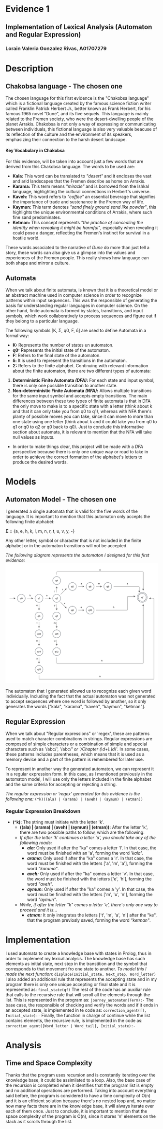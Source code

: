 # Evidence 1
## Implementation of Lexical Analysis (Automaton and Regular Expression)
### Lorain Valeria Gonzalez Rivas, A01707279


# Description
## Chakobsa language - The chosen one
The chosen language for this first evidence is the "Chakobsa language" which is a fictional language created by the famous science fiction writer called Franklin Patrick Herbert Jr., better known as Frank Herbert, for his famous 1965 novel "Dune", and its five sequels. This language is mainly related to the Fremen society, who were the desert-dwelling people of the planet Arrakis. Chakobsa is not only a way of expressing or communicating between individuals, this fictional language is also very valuable beacuse of its reflection of the culture and the environment of its speakers, emphasizing their connection to the harsh desert landscape. 
#### Key Vocabulary in Chakobsa
For this evidence, will be taken into account just a few words that are derived from this Chakobsa language. The words to be used are:
- **Kala:** This word can be translated to *"desert"* and it encloses the vast and arid landscapes that the Fremen describe as home on Arrakis.
- **Karama:** This term means *"miracle"* and is borrowed from the Ishkal language, highlighting the cultural connections in Herbert's universe.
- **Kaveh:** This word refers to *"coffee"* an essential beverage that signifies the importance of trade and sustenance in the Fremen way of life.
- **Kaymun:** This term denotes *"sand finely ground sand like powder"*, this highlights the unique environmental conditions of Arrakis, where such fine sand predominates.
- **Ketman:** This concept represents *"the practice of concealing the identity when revealing it might be harmful"*, especially when revealing it could pose a danger, reflecting the Fremen's instinct for survival in a hostile world.

These words associated to the narrative of *Dune* do more than just tell a story, these words can also give us a glimpse into the values and experiences of the Fremen people. This really shows how language can both shape and mirror a culture.

## Automata
When we talk about finite automata, is known that it is a theoretical model or an abstract machine used in computer science in order to recognize patterns within input sequences. This was the responsible of generating the basis for understanding regular languages in computer science. On the other hand, finite automata is formed by states, transitions, and input symbols, which work collaboratively to process sequences and figure out if they belong to a particular language.

The following symbols [K, Σ, q0, F, δ] are used to define Automata in a formal way:
- **K:** Represents the number of states un automaton.
- **q0:** Represents the initial state of the automaton.
- **F:** Refers to the final state of the automaton.
- **δ:** It is used to represent the transitions in the automaton. 
- **Σ:** Refers to the finite alphabet.
Continuing with relevant information about the finite automaton, there are two different types of automata:
1. **Deterministic Finite Automata *(DFA)*:** For each state and input symbol, there is only one possible transition to another state.
2. **Non-deterministic Finite Automata *(NFA)*:** Allows multiple transitions for the same input symbol and accepts empty transitions.
The main differences between these two types of finite automata is that in DFA the only move to make is to a specific state with a letter (think about k and that it can only take you from q0 to q1), whereas with NFA there's planty of possible moves you can take, since it can move to more than one state using one letter (think about k and it could take you from q0 to q1 or q0 to q2 or q0 back to q0). Just to conclude this informative section about automata, it is relevant to mention that the NFA will take null values as inputs.
+ In order to make things clear, this project will be made with a *DFA* perspective because there is only one unique way or road to take in order to achieve the correct formation of the alphabet's letters to produce the desired words.

# Models
## Automaton Model - The chosen one
I generated a single automata that is valid for the five words of the language. It is important to mention that this automaton only accepts the following finite alphabet:

**Σ =** {a, e, h, k, l, m, n, r, t, u, v, y, -}

Any other letter, symbol or character that is not included in the finite alphabet or in the automaton transitions will not be accepted.

*The following diagram represents the automaton I designed for this first evidence:*
![alt text](Evidence1.png)

The automaton that I generated allowed us to recognize each given word individually. Including the fact that the actual automaton was not generated to accept sequences where one word is followed by another, so it only generates the words ["kala", "karama", "kaveh", "kaymun", "ketman"].
## Regular Expression
When we talk about "Regular expressions" or 'regex', these are patterns used to match character combinations in strings. Regular expressions are composed of simple characters or a combination of simple and special characters such as '/abc/', '/ab*c/' or '/Chapter (\d+)\.\d*/'. In some cases, these patterns includes parentheses, which means that it is used as a memory device and a part of the pattern is remembered for later use. 

To represent in another way the generated automaton, we can represent it in a regular expression form. In this case, as I mentioned previously in the automaton model, I will use only the letters included in the finite alphabet and the same criteria for accepting or rejecting a string. 

*The regular expression or 'regex' generated for this evidence is the following one:*
`(^k)((ala) | (arama) | (aveh) | (aymun) | (etman))`
### Regular Expression Breakdown
- **(^k):** The string must initiate with the letter 'k'.
    - **((ala) | (arama) | (aveh) | (aymun) | (etman)):** After the letter 'k', there are two possible paths to follow, which are the following:
    - *If after the letter 'k' continues a letter 'a', you should take any of the following roads:*
        - ***ala:*** Only used if after the "ka" comes a letter 'l'. In that case, the word must be finished with an 'a', forming the word *'kala'*.
        - ***arama:*** Only used if after the "ka" comes a 'r'. In that case, the word must be finished with the letters ['a', 'm', 'a'], forming the word *"karama"*.
        - ***aveh:*** Only used if after the "ka" comes a letter 'v'. In that case, the word must be finished with the letters ['e', 'h'], forming the word *"aveh"*.
        - ***aymun:*** Only used if after the "ka" comes a 'y'. In that case, the word must be finished with the letters ['m', 'u', 'n'], forming the word *"aymun"*.
    - *While, if after the letter "k" comes a letter 'e', there's only one way to proceed and it is...*
        - ***etman:*** It only integrates the letters ['t', 'm', 'a', 'n'] after the "ke", that the program previosly saved, forming the word *"ketman"*.

# Implementation
I used automata to create a knowledge base with states in Prolog, thus in order to implement my lexical analysis. The knowledge base has such elements as initial state, next step in the transtition and the symbol that corresponds to that movement fro one state to another. *To model this I made the next function:*
`displace(Initial_state, Next_step, Word_letter)`
I also added an additional rule that represents the accepting state and in my program there is only one unique accepting or final state and it is represented as:
`final_state(qf)`
The rest of the code has an auxiliar rule that calls to the recursive rule that will scroll all the elements through the list. This is represented in the program as:
`journey_automaton(Term):-`
The base case, the responsible of checking and verify the words and if it ends in an accepted state, is implemented in te code as:
`correction_agent([], Initial_state):-`
Finally, the function in charge of continue while the list contains elements, the recursive rule, is implemented in the code as:
`correction_agent([Word_letter | Word_tail], Initial_state):-`

# Analysis
## Time and Space Complexity
Thanks that the program uses recursion and is constantly iterating over the knowledge base, it could be assimilated to a loop. Also, the base case of the recursion is completed when it identifies that the program list is empty and no additional operations are performed. Taking into account everything said before, the program is considered to have a time complexity of O(n) and it is an efficient solution because there's no nested loop and, no matter how many facts there are in the knowledge base, it will always iterate over each of them once. Just to conclude, it is important to mention that the space complexity of the program is O(n), since it stores 'n' elements on the stack as it scrolls through the list.